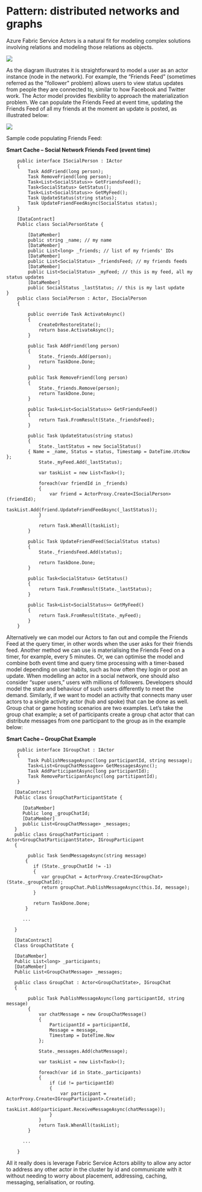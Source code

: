 <properties 
   pageTitle="Azure Service Fabric Actors Distributed Networks and Graphs design pattern" 
   description="Design pattern on how Service Fabric Actors can be used to model application as distributed networks and graphs" 
   services="service-fabric" 
   documentationCenter=".net" 
   authors="clca" 
   manager="timlt" 
   editor=""/>

<tags
   ms.service="service-fabric"
   ms.devlang="dotnet"
   ms.topic="article"
   ms.tgt_pltfrm="NA"
   ms.workload="NA" 
   ms.date="03/17/2015"
   ms.author="claudioc"/>

# Pattern: distributed networks and graphs
Azure Fabric Service Actors is a natural fit for modeling complex solutions involving relations and modeling those relations as objects.  

![][1]
 
As the diagram illustrates it is straightforward to model a user as an actor instance (node in the network). For example, the “Friends Feed” (sometimes referred as the "follower" problem) allows users to view status updates from people they are connected to, similar to how Facebook and Twitter work.
The Actor model provides flexibility to approach the materialization problem. We can populate the Friends Feed at event time, updating the Friends Feed of all my friends at the moment an update is posted, as illustrated below:

![][2]
 
Sample code populating Friends Feed:

**Smart Cache – Social Network Friends Feed (event time)**

```
    public interface ISocialPerson : IActor
    {
        Task AddFriend(long person);
        Task RemoveFriend(long person);
        Task<List<SocialStatus>> GetFriendsFeed();
        Task<SocialStatus> GetStatus();
        Task<List<SocialStatus>> GetMyFeed();
        Task UpdateStatus(string status);
        Task UpdateFriendFeedAsync(SocialStatus status);
    }
     
    [DataContract]
    Public class SocialPersonState {

        [DataMember]
        public string _name; // my name
        [DataMember]
        public List<long> _friends; // list of my friends' IDs
        [DataMember]
        public List<SocialStatus> _friendsFeed; // my friends feeds
        [DataMember]
        public List<SocialStatus> _myFeed; // this is my feed, all my status updates
        [DataMember]
        public SocialStatus _lastStatus; // this is my last update
}
    public class SocialPerson : Actor, ISocialPerson
    {
        
        public override Task ActivateAsync()
        {
            CreateOrRestoreState();
            return base.ActivateAsync();
        }

        public Task AddFriend(long person)
        {
            State._friends.Add(person);
            return TaskDone.Done;
        }

        public Task RemoveFriend(long person)
        {
            State._friends.Remove(person);
            return TaskDone.Done;
        }

        public Task<List<SocialStatus>> GetFriendsFeed()
        {
            return Task.FromResult(State._friendsFeed);
        }

        public Task UpdateStatus(string status)
        {
            State._lastStatus = new SocialStatus() 
		{ Name = _name, Status = status, Timestamp = DateTime.UtcNow };
            State._myFeed.Add(_lastStatus);

            var taskList = new List<Task>();

            foreach(var friendId in _friends)
            {
                var friend = ActorProxy.Create<ISocialPerson>(friendId);
                taskList.Add(friend.UpdateFriendFeedAsync(_lastStatus));
            }

            return Task.WhenAll(taskList);
        }

        public Task UpdateFriendFeed(SocialStatus status)
        {
            State._friendsFeed.Add(status);
            
            return TaskDone.Done;
        }

        public Task<SocialStatus> GetStatus()
        {
            return Task.FromResult(State._lastStatus);
        }

        public Task<List<SocialStatus>> GetMyFeed()
        {
            return Task.FromResult(State._myFeed);
        }
    }
```
Alternatively we can model our Actors to fan out and compile the Friends Feed at the query timer, in other words when the user asks for their friends feed. Another method we can use is materialising the Friends Feed on a timer, for example, every 5 minutes. Or, we can optimise the model and combine both event time and query time processing with a timer-based model depending on user habits, such as how often they login or post an update. 
When modelling an actor in a social network, one should also consider “super users,” users with millions of followers. Developers should model the state and behaviour of such users differently to meet the demand.
Similarly, if we want to model an activity that connects many user actors to a single activity actor (hub and spoke) that can be done as well. Group chat or game hosting scenarios are two examples.
Let’s take the group chat example; a set of participants create a group chat actor that can distribute messages from one participant to the group as in the example below:

**Smart Cache – GroupChat Example**

```        
    public interface IGroupChat : IActor
    {
        Task PublishMessageAsync(long participantId, string message);
        Task<List<GroupChatMessage>> GetMessagesAsync();
        Task AddParticipantAsync(long participantId);
        Task RemoveParticipantAsync(long partitipantId);
    }

   [DataContract]
   Public class GroupChatParticipantState {

      [DataMember]
      Public long _groupChatId;
      [DataMember]
      public List<GroupChatMessage> _messages;
   }
   public class GroupChatParticipant : Actor<GroupChatParticipantState>, IGroupParticipant
   {

        public Task SendMessageAsync(string message)
       {
          if (State._groupChatId != -1)
          {
             var groupChat = ActorProxy.Create<IGroupChat>(State._groupChatId);
             return groupChat.PublishMessageAsync(this.Id, message);
          }

          return TaskDone.Done;
       }

      ...

   }

   [DataContract]
   Class GroupChatState {

   [DataMember]
   Public List<long> _participants;
   [DataMember]
   Public List<GroupChatMessage> _messages;

   public class GroupChat : Actor<GroupChatState>, IGroupChat
   {

        public Task PublishMessageAsync(long participantId, string message)
        {
            var chatMessage = new GroupChatMessage()
            {
                ParticipantId = participantId,
                Message = message,
                Timestamp = DateTime.Now
            };

            State._messages.Add(chatMessage);

            var taskList = new List<Task>();

            foreach(var id in State._participants)
            {
                if (id != participantId)
                {
                    var participant = ActorProxy.Create<IGroupParticipant>.Create(id);
                    taskList.Add(participant.ReceiveMessageAsync(chatMessage));
                }
            }
            return Task.WhenAll(taskList);
        }

      ...

    }
```

All it really does is leverage Fabric Service Actors ability to allow any actor to address any other actor in the cluster by id and communicate with it without needing to worry about placement, addressing, caching, messaging, serialisation, or routing. 

<!--Image references-->
[1]: ./media/service-fabric-fabact/distributedNetworks_arch1.png
[2]: ./media/service-fabric-fabact/distributedNetworks_arch2.png
